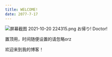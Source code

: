 ```yaml
---
title: WELCOME!
date: 2077-7-17
---
```

![屏幕截图 2021-10-20 224315.png](https://i.loli.net/2021/10/20/FOZi2TpMWQ9JuEf.png)
お帰り! Doctor!

置顶用，时间随便设置的请忽略orz

欢迎来到我的博客！